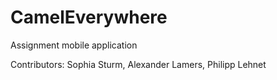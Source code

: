 # CamelEverywhere
Assignment mobile application

Contributors: Sophia Sturm, Alexander Lamers, Philipp Lehnet
